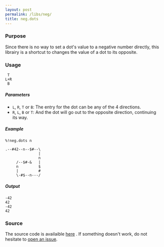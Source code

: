 ```yaml
---
layout: post
permalink: /libs/neg/
title: neg.dots
---
```


### Purpose
Since there is no way to set a dot's value to a negative number directly, this librairy is a shortcut to changes the value of a dot to its opposite.

### Usage
    
     T
    L+R
     B

##### Parameters
- `L`, `R`, `T` or `B`: The entry for the dot can be any of the 4 directions.
- `R`, `L`, `B` or `T`: And the dot will go out to the opposite direction, continuing its way.

##### Example

    %!neg.dots n

    .--#42--n--$#--\
                   |
                   n
         /--$#-&   |
         n         $
         |         #
         \-#$--n---/

##### Output

    -42
    42
    -42
    42

### Source 
The source code is availaible [here](https://github.com/aaronjanse/asciidots/blob/master/dots/libs/neg.dots)
. If something doesn't work, do not hesitate to [open an issue](https://github.com/aaronjanse/asciidots/issues/new?title=Bug%20in%20neg%20library:%20).

